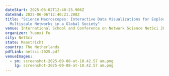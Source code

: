 ```yaml
---
dateStart: 2025-06-02T12:40:25.906Z
dateEnd: 2025-06-06T12:40:21.208Z
title: "Science Macroscopes: Interactive Data Visualizations for Exploring
  Multiscale Networks in a Global Society"
venue: International School and Conference on Network Science NetSci 2025
organizer: Yuanxi Fu
city: NetSci
state: Maastricht
country: The Netherlands
pdfLink: netsci-2025.pdf
venueImages:
  - sm: screenshot-2025-09-08-at-10.42.57 am.png
    lg: screenshot-2025-09-08-at-10.42.57 am.png
---
```

